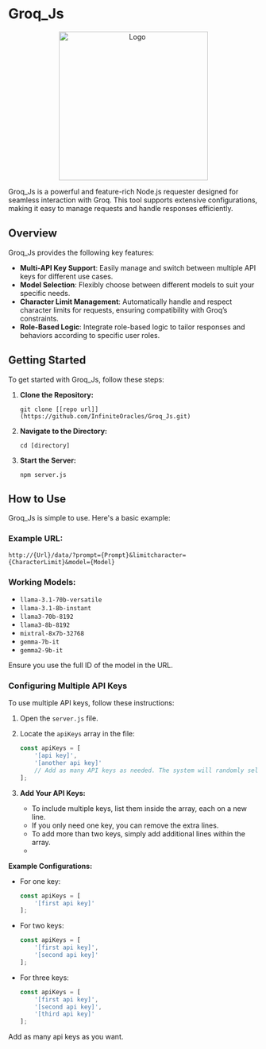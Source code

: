 # Groq_Js

<div align="center">
  <img src="https://upload.wikimedia.org/wikipedia/commons/thumb/c/cc/Groq_logo.svg/220px-Groq_logo.svg.png" alt="Logo" width="300"/>
</div>




Groq_Js is a powerful and feature-rich Node.js requester designed for seamless interaction with Groq. This tool supports extensive configurations, making it easy to manage requests and handle responses efficiently.

## Overview

Groq_Js provides the following key features:

- **Multi-API Key Support**: Easily manage and switch between multiple API keys for different use cases.
- **Model Selection**: Flexibly choose between different models to suit your specific needs.
- **Character Limit Management**: Automatically handle and respect character limits for requests, ensuring compatibility with Groq’s constraints.
- **Role-Based Logic**: Integrate role-based logic to tailor responses and behaviors according to specific user roles.

## Getting Started

To get started with Groq_Js, follow these steps:

1. **Clone the Repository:**

   `git clone [[repo url]](https://github.com/InfiniteOracles/Groq_Js.git)`

2. **Navigate to the Directory:**
   
   `cd [directory]`
   
4. **Start the Server:**

   `npm server.js`

## How to Use

Groq_Js is simple to use. Here's a basic example:

### Example URL:

`http://{Url}/data/?prompt={Prompt}&limitcharacter={CharacterLimit}&model={Model}`

### Working Models:

- `llama-3.1-70b-versatile`
- `llama-3.1-8b-instant`
- `llama3-70b-8192`
- `llama3-8b-8192`
- `mixtral-8x7b-32768`
- `gemma-7b-it`
- `gemma2-9b-it`

Ensure you use the full ID of the model in the URL.

### Configuring Multiple API Keys

To use multiple API keys, follow these instructions:

1. Open the `server.js` file.

2. Locate the `apiKeys` array in the file:

    ```javascript
    const apiKeys = [
        '[api key]',
        '[another api key]'
        // Add as many API keys as needed. The system will randomly select one to avoid rate limits.
    ];
    ```

3. **Add Your API Keys:**
   - To include multiple keys, list them inside the array, each on a new line.
   - If you only need one key, you can remove the extra lines.
   - To add more than two keys, simply add additional lines within the array.
   - 
**Example Configurations:**

- For one key:
    ```javascript
    const apiKeys = [
        '[first api key]'
    ];
    ```

- For two keys:
    ```javascript
    const apiKeys = [
        '[first api key]',
        '[second api key]'
    ];
    ```

- For three keys:
    ```javascript
    const apiKeys = [
        '[first api key]',
        '[second api key]',
        '[third api key]'
    ];
    ```
Add as many api keys as you want.
